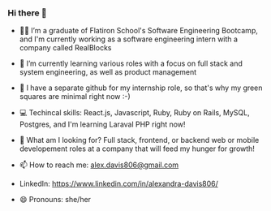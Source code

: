 ### Hi there 👋

- 👩‍🎓 I’m a graduate of Flatiron School's Software Engineering Bootcamp, and I'm currently working as a software engineering intern with a company called RealBlocks
- 🌱 I’m currently learning various roles with a focus on full stack and system engineering, as well as product management
- 👯 I have a separate github for my internship role, so that's why my green squares are minimal right now :-)
- 💻 Techincal skills: React.js, Javascript, Ruby, Ruby on Rails, MySQL, Postgres, and I'm learning Laraval PHP right now!
- 👩‍ What am I looking for? Full stack, frontend, or backend web or mobile developement roles at a company that will feed my hunger for growth!

- 📫 How to reach me: alex.davis806@gmail.com
- LinkedIn: https://www.linkedin.com/in/alexandra-davis806/
- 😄 Pronouns: she/her

<!--
**alexandradavis806/alexandradavis806** is a ✨ _special_ ✨ repository because its `README.md` (this file) appears on your GitHub profile.

Here are some ideas to get you started:

- I’m currently working as a software engineering intern with a company called RealBlocks
- 🌱 I’m currently learning various roles with a focus on full stack and system engineering, as well as product management
- 👯 I have a separate github for my internship role, so that's why my green squares are minimal right now :-)
- 📫 How to reach me: alex.davis806@gmail.com
- 😄 Pronouns: she/her
-->
